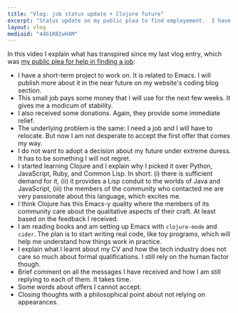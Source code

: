 ```yaml
---
title: "Vlog: job status update + Clojure future"
excerpt: "Status update on my public plea to find employement.  I have a short-term offer.  I am learning Clojure for the medium-term."
layout: vlog
mediaid: "44b1RBIwH4M"
---
```


In this video I explain what has transpired since my last vlog entry,
which was [my public plea for help in finding a
job](https://protesilaos.com/news/2022-11-07-job-help-cv-story/):

* I have a short-term project to work on.  It is related to Emacs.  I
  will publish more about it in the near future on my website's coding
  blog section.
* This small job pays some money that I will use for the next few
  weeks.  It gives me a modicum of stability.
* I also received some donations.  Again, they provide some immediate
  relief.
* The underlying problem is the same: I need a job and I will have to
  relocate.  But now I am not desperate to accept the first offer that
  comes my way.
* I do not want to adopt a decision about my future under extreme
  duress.  It has to be something I will not regret.
* I started learning Clojure and I explain why I picked it over
  Python, JavaScript, Ruby, and Common Lisp.  In short: (i) there is
  sufficient demand for it, (ii) it provides a Lisp conduit to the
  worlds of Java and JavaScript, (iii) the members of the community
  who contacted me are very passionate about this language, which
  excites me.
* I think Clojure has this Emacs-y quality where the members of its
  community care about the qualitative aspects of their craft.  At
  least based on the feedback I received.
* I am reading books and am setting up Emacs with `clojure-mode` and
  `cider`.  The plan is to start writing real code, like toy programs,
  which will help me understand how things work in practice.
* I explain what I learnt about my CV and how the tech industry does
  not care so much about formal qualifications.  I still rely on the
  human factor though.
* Brief comment on all the messages I have received and how I am still
  replying to each of them.  It takes time.
* Some words about offers I cannot accept.
* Closing thoughts with a philosophical point about not relying on
  appearances.
